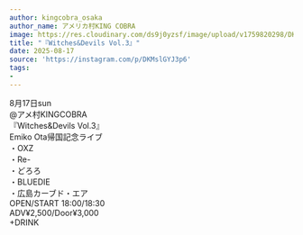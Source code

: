 ```yaml
---
author: kingcobra_osaka
author_name: アメリカ村KING COBRA
image: https://res.cloudinary.com/ds9j0yzsf/image/upload/v1759820298/DKMslGYJ3p6.jpg
title: "『Witches&Devils Vol.3』"
date: 2025-08-17
source: 'https://instagram.com/p/DKMslGYJ3p6'
tags:
- 
---
```

8月17日sun<br>
 @アメ村KINGCOBRA<br>
『Witches&Devils Vol.3』<br>
Emiko Ota帰国記念ライブ<br>
・OXZ<br>
・Re-<br>
・どろろ<br>
・BLUEDIE<br>
・広島カーブド・エア<br>
OPEN/START 18:00/18:30<br>
ADV¥2,500/Door¥3,000<br>
+DRINK
